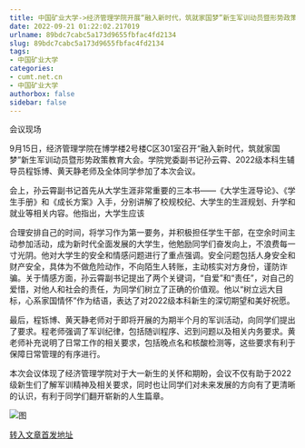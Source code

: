 ```yaml
---
title: 中国矿业大学->经济管理学院开展“融入新时代，筑就家国梦”新生军训动员暨形势政策教育大会 | cumt.net.cn
date: 2022-09-21 01:22:02.217019
urlname: 89bdc7cabc5a173d9655fbfac4fd2134
slug: 89bdc7cabc5a173d9655fbfac4fd2134
tags: 
- 中国矿业大学
categories:
- cumt.net.cn
- 中国矿业大学
authorbox: false
sidebar: false
---
```

会议现场

9月15日，经济管理学院在博学楼2号楼C区301室召开“融入新时代，筑就家国梦”新生军训动员暨形势政策教育大会。学院党委副书记孙云霄、2022级本科生辅导员程铄博、黄天静老师及全体同学参加了本次会议。  

会上，孙云霄副书记首先从大学生涯非常重要的三本书——《大学生涯导论》、《学生手册》和《成长方案》入手，分别讲解了校规校纪、大学生的生涯规划、升学和就业等相关内容。他指出，大学生应该
<!--more-->
合理安排自己的时间，将学习作为第一要务，并积极担任学生干部，在空余时间主动参加活动，成为新时代全面发展的大学生，他勉励同学们奋发向上，不浪费每一寸光阴。他对大学生的安全和情感问题进行了重点强调。安全问题包括人身安全和财产安全，具体为不做危险动作，不向陌生人转账，主动核实对方身份，谨防诈骗。关于情感方面，孙云霄副书记提出了两个关键词，“自爱”和“责任”，对自己的爱惜，对他人和社会的责任，为同学们树立了正确的价值观。他以“树立远大目标，心系家国情怀”作为结语，表达了对2022级本科新生的深切期望和美好祝愿。

最后，程铄博、黄天静老师对于即将开展的为期半个月的军训活动，向同学们提出了要求。程老师强调了军训纪律，包括随训程序、迟到问题以及相关内务要求。黄老师补充说明了日常工作的相关要求，包括晚点名和核酸检测等，这些要求有利于保障日常管理的有序进行。

本次会议体现了经济管理学院对于大一新生的关怀和期盼，会议不仅有助于2022级新生们了解军训精神及相关要求，同时也让同学们对未来发展的方向有了更清晰的认识，有利于同学们翻开崭新的人生篇章。

![图](http://xwzx.cumt.edu.cn/_upload/article/images/c6/fb/acdbcb10410e829402dfc51aebf5/bedc8d94-64b0-40a4-9c34-75033edbb45d.jpg)

[转入文章首发地址](http://xwzx.cumt.edu.cn/ab/0b/c523a633611/page.htm)